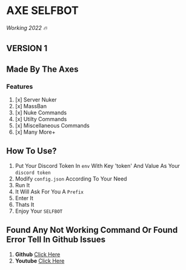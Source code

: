 # AXE SELFBOT

###### Working 2022 🔥

## __VERSION 1__

## Made By The Axes

### **Features**
1. [x] Server Nuker
2. [x] MassBan
3. [x] Nuke Commands
4. [x] Utilty Commands 
5. [x] Miscellaneous Commands 
6. [x] Many More+ 



## How To Use?

1. Put Your Discord Token In `env` With Key 'token' And Value As Your `discord token`
2. Modify `config.json` According To Your Need
3. Run It 
4. It Will Ask For You A `Prefix`
5. Enter It
6. Thats It
7. Enjoy Your `SELFBOT`


## Found Any Not Working Command Or Found Error Tell In Github Issues

1. __Github__ [Click Here](https://github.com/theaxes)
2. __Youtube__ [Click Here](https://youtube.com/channel/UCMEhNSLa2O6WQqtqpjwu-sw)
